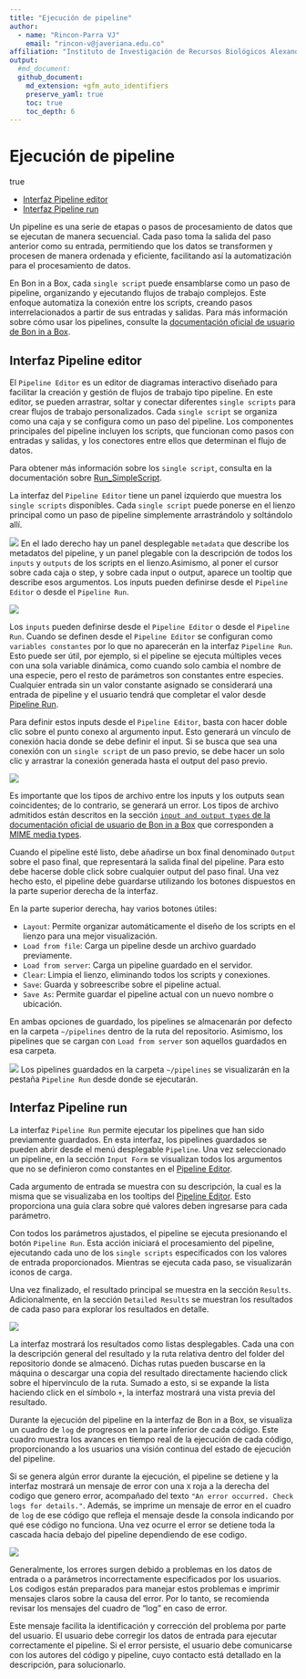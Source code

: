 ```yaml
---
title: "Ejecución de pipeline"
author: 
  - name: "Rincon-Parra VJ"
    email: "rincon-v@javeriana.edu.co"
affiliation: "Instituto de Investigación de Recursos Biológicos Alexander von Humboldt - IAvH"
output: 
  #md_document:
  github_document:
    md_extension: +gfm_auto_identifiers
    preserve_yaml: true
    toc: true
    toc_depth: 6
---
```


Ejecución de pipeline
================
true

- [Interfaz Pipeline editor](#interfaz-pipeline-editor)
- [Interfaz Pipeline run](#interfaz-pipeline-run)

Un pipeline es una serie de etapas o pasos de procesamiento de datos que
se ejecutan de manera secuencial. Cada paso toma la salida del paso
anterior como su entrada, permitiendo que los datos se transformen y
procesen de manera ordenada y eficiente, facilitando así la
automatización para el procesamiento de datos.

En Bon in a Box, cada `single script` puede ensamblarse como un paso de
pipeline, organizando y ejecutando flujos de trabajo complejos. Este
enfoque automatiza la conexión entre los scripts, creando pasos
interrelacionados a partir de sus entradas y salidas. Para más
información sobre cómo usar los pipelines, consulte la [documentación
oficial de usuario de Bon in a
Box](https://github.com/GEO-BON/bon-in-a-box-pipeline-engine/blob/main/README-user.md#pipelines).

## Interfaz Pipeline editor

<a id="ID_pipeline_editor"></a>

El `Pipeline Editor` es un editor de diagramas interactivo diseñado para
facilitar la creación y gestión de flujos de trabajo tipo pipeline. En
este editor, se pueden arrastrar, soltar y conectar diferentes
`single scripts` para crear flujos de trabajo personalizados. Cada
`single script` se organiza como una caja y se configura como un paso
del pipeline. Los componentes principales del pipeline incluyen los
scripts, que funcionan como pasos con entradas y salidas, y los
conectores entre ellos que determinan el flujo de datos.

Para obtener más información sobre los `single script`, consulta en la
documentación sobre [Run_SimpleScript](../Run_SimpleScript).

La interfaz del `Pipeline Editor` tiene un panel izquierdo que muestra
los `single scripts` disponibles. Cada `single script` puede ponerse en
el lienzo principal como un paso de pipeline simplemente arrastrándolo y
soltándolo allí.

![](README_figures/panels_pipeline.png) En el lado derecho hay un panel
desplegable `metadata` que describe los metadatos del pipeline, y un
panel plegable con la descripción de todos los `inputs` y `outputs` de
los scripts en el lienzo.Asimismo, al poner el cursor sobre cada caja o
step, y sobre cada input o output, aparece un tooltip que describe esos
argumentos. Los inputs pueden definirse desde el `Pipeline Editor` o
desde el `Pipeline Run`.

![](README_figures/tooltips_pipeline.png)

Los `inputs` pueden definirse desde el `Pipeline Editor` o desde el
`Pipeline Run`. Cuando se definen desde el `Pipeline Editor` se
configuran como `variables constantes` por lo que no aparecerán en la
interfaz `Pipeline Run`. Esto puede ser útil, por ejemplo, si el
pipeline se ejecuta múltiples veces con una sola variable dinámica, como
cuando solo cambia el nombre de una especie, pero el resto de parámetros
son constantes entre especies. Cualquier entrada sin un valor constante
asignado se considerará una entrada de pipeline y el usuario tendrá que
completar el valor desde [Pipeline Run](#ID_pipeline_run).

Para definir estos inputs desde el `Pipeline Editor`, basta con hacer
doble clic sobre el punto conexo al argumento input. Esto generará un
vínculo de conexión hacia donde se debe definir el input. Si se busca
que sea una conexión con un `single script` de un paso previo, se debe
hacer un solo clic y arrastrar la conexión generada hasta el output del
paso previo.

![](README_figures/joinsteps_pipeline.png)

Es importante que los tipos de archivo entre los inputs y los outputs
sean coincidentes; de lo contrario, se generará un error. Los tipos de
archivo admitidos están descritos en la sección
[`input and output types` de la documentación oficial de usuario de Bon
in a
Box](https://github.com/GEO-BON/bon-in-a-box-pipeline-engine/blob/main/README-user.md#describing-a-script)
que corresponden a [MIME media
types](https://www.iana.org/assignments/media-types/media-types.xhtml).

Cuando el pipeline esté listo, debe añadirse un box final denominado
`Output` sobre el paso final, que representará la salida final del
pipeline. Para esto debe hacerse doble click sobre cualquier output del
paso final. Una vez hecho esto, el pipeline debe guardarse utilizando
los botones dispuestos en la parte superior derecha de la interfaz.

En la parte superior derecha, hay varios botones útiles:

- `Layout`: Permite organizar automáticamente el diseño de los scripts
  en el lienzo para una mejor visualización.
- `Load from file`: Carga un pipeline desde un archivo guardado
  previamente.
- `Load from server`: Carga un pipeline guardado en el servidor.
- `Clear`: Limpia el lienzo, eliminando todos los scripts y conexiones.
- `Save`: Guarda y sobreescribe sobre el pipeline actual.
- `Save As`: Permite guardar el pipeline actual con un nuevo nombre o
  ubicación.

En ambas opciones de guardado, los pipelines se almacenarán por defecto
en la carpeta `~/pipelines` dentro de la ruta del repositorio. Asimismo,
los pipelines que se cargan con `Load from server` son aquellos
guardados en esa carpeta.

![](README_figures/save_pipeline.png) Los pipelines guardados en la
carpeta `~/pipelines` se visualizarán en la pestaña `Pipeline Run` desde
donde se ejecutarán.

## Interfaz Pipeline run

<a id="ID_pipeline_run"></a>

La interfaz `Pipeline Run` permite ejecutar los pipelines que han sido
previamente guardados. En esta interfaz, los pipelines guardados se
pueden abrir desde el menú desplegable `Pipeline`. Una vez seleccionado
un pipeline, en la sección `Input Form` se visualizan todos los
argumentos que no se definieron como constantes en el [Pipeline
Editor](#ID_pipeline_editor).

Cada argumento de entrada se muestra con su descripción, la cual es la
misma que se visualizaba en los tooltips del [Pipeline
Editor](#ID_pipeline_editor). Esto proporciona una guía clara sobre qué
valores deben ingresarse para cada parámetro.

Con todos los parámetros ajustados, el pipeline se ejecuta presionando
el botón `Pipeline Run`. Esta acción iniciará el procesamiento del
pipeline, ejecutando cada uno de los `single scripts` especificados con
los valores de entrada proporcionados. Mientras se ejecuta cada paso, se
visualizarán iconos de carga.

Una vez finalizado, el resultado principal se muestra en la sección
`Results`. Adicionalmente, en la sección `Detailed Results` se muestran
los resultados de cada paso para explorar los resultados en detalle.

![](README_figures/results_pipeline.png)

La interfaz mostrará los resultados como listas desplegables. Cada una
con la descripción general del resultado y la ruta relativa dentro del
folder del repositorio donde se almacenó. Dichas rutas pueden buscarse
en la máquina o descargar una copia del resultado directamente haciendo
click sobre el hipervínculo de la ruta. Sumado a esto, si se expande la
lista haciendo click en el símbolo `+`, la interfaz mostrará una vista
previa del resultado.

Durante la ejecución del pipeline en la interfaz de Bon in a Box, se
visualiza un cuadro de `log` de progresos en la parte inferior de cada
código. Este cuadro muestra los avances en tiempo real de la ejecución
de cada código, proporcionando a los usuarios una visión continua del
estado de ejecución del pipeline.

Si se genera algún error durante la ejecución, el pipeline se detiene y
la interfaz mostrará un mensaje de error con una `X` roja a la derecha
del codigo que genero error, acompañado del texto
`"An error occurred. Check logs for details."`. Además, se imprime un
mensaje de error en el cuadro de `log` de ese código que refleja el
mensaje desde la consola indicando por qué ese código no funciona. Una
vez ocurre el error se detiene toda la cascada hacia debajo del pipeline
dependiendo de ese codigo.

![](README_figures/pipeline_error.png)

Generalmente, los errores surgen debido a problemas en los datos de
entrada o a parámetros incorrectamente especificados por los usuarios.
Los codigos están preparados para manejar estos problemas e imprimir
mensajes claros sobre la causa del error. Por lo tanto, se recomienda
revisar los mensajes del cuadro de “log” en caso de error.

Este mensaje facilita la identificación y corrección del problema por
parte del usuario. El usuario debe corregir los datos de entrada para
ejecutar correctamente el pipeline. Si el error persiste, el usuario
debe comunicarse con los autores del código y pipeline, cuyo contacto
está detallado en la descripción, para solucionarlo.
